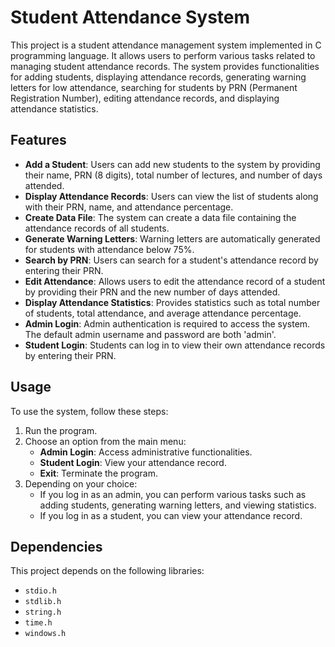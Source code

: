 # Student Attendance System

This project is a student attendance management system implemented in C programming language. It allows users to perform various tasks related to managing student attendance records. The system provides functionalities for adding students, displaying attendance records, generating warning letters for low attendance, searching for students by PRN (Permanent Registration Number), editing attendance records, and displaying attendance statistics.

## Features

- **Add a Student**: Users can add new students to the system by providing their name, PRN (8 digits), total number of lectures, and number of days attended.
- **Display Attendance Records**: Users can view the list of students along with their PRN, name, and attendance percentage.
- **Create Data File**: The system can create a data file containing the attendance records of all students.
- **Generate Warning Letters**: Warning letters are automatically generated for students with attendance below 75%.
- **Search by PRN**: Users can search for a student's attendance record by entering their PRN.
- **Edit Attendance**: Allows users to edit the attendance record of a student by providing their PRN and the new number of days attended.
- **Display Attendance Statistics**: Provides statistics such as total number of students, total attendance, and average attendance percentage.
- **Admin Login**: Admin authentication is required to access the system. The default admin username and password are both 'admin'.
- **Student Login**: Students can log in to view their own attendance records by entering their PRN.

## Usage

To use the system, follow these steps:

1. Run the program.
2. Choose an option from the main menu:
   - **Admin Login**: Access administrative functionalities.
   - **Student Login**: View your attendance record.
   - **Exit**: Terminate the program.
3. Depending on your choice:
   - If you log in as an admin, you can perform various tasks such as adding students, generating warning letters, and viewing statistics.
   - If you log in as a student, you can view your attendance record.

## Dependencies

This project depends on the following libraries:
- `stdio.h`
- `stdlib.h`
- `string.h`
- `time.h`
- `windows.h`
